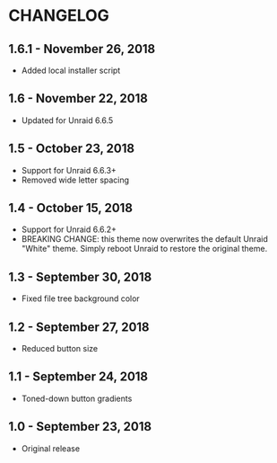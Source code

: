 # CHANGELOG

## 1.6.1 - November 26, 2018

- Added local installer script

## 1.6 - November 22, 2018

- Updated for Unraid 6.6.5

## 1.5 - October 23, 2018

- Support for Unraid 6.6.3+
- Removed wide letter spacing

## 1.4 - October 15, 2018

- Support for Unraid 6.6.2+
- BREAKING CHANGE: this theme now overwrites the default Unraid "White" theme. Simply reboot Unraid to restore the original theme.

## 1.3 - September 30, 2018

- Fixed file tree background color


## 1.2 - September 27, 2018

- Reduced button size


## 1.1 - September 24, 2018

- Toned-down button gradients


## 1.0 - September 23, 2018

- Original release

